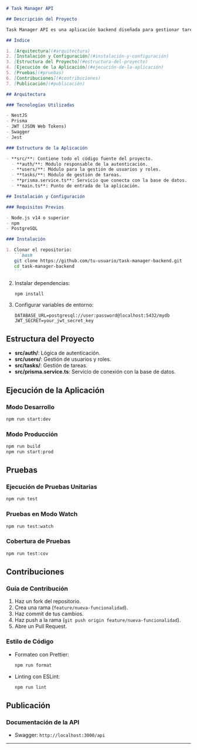 ````markdown
# Task Manager API

## Descripción del Proyecto

Task Manager API es una aplicación backend diseñada para gestionar tareas de manera eficiente. Está construida utilizando NestJS y Prisma, con autenticación basada en JWT y control de acceso basado en roles.

## Índice

1. [Arquitectura](#arquitectura)
2. [Instalación y Configuración](#instalación-y-configuración)
3. [Estructura del Proyecto](#estructura-del-proyecto)
4. [Ejecución de la Aplicación](#ejecución-de-la-aplicación)
5. [Pruebas](#pruebas)
6. [Contribuciones](#contribuciones)
7. [Publicación](#publicación)

## Arquitectura

### Tecnologías Utilizadas

- NestJS
- Prisma
- JWT (JSON Web Tokens)
- Swagger
- Jest

### Estructura de la Aplicación

- **src/**: Contiene todo el código fuente del proyecto.
  - **auth/**: Módulo responsable de la autenticación.
  - **users/**: Módulo para la gestión de usuarios y roles.
  - **tasks/**: Módulo de gestión de tareas.
  - **prisma.service.ts**: Servicio que conecta con la base de datos.
  - **main.ts**: Punto de entrada de la aplicación.

## Instalación y Configuración

### Requisitos Previos

- Node.js v14 o superior
- npm
- PostgreSQL

### Instalación

1. Clonar el repositorio:
   ```bash
   git clone https://github.com/tu-usuario/task-manager-backend.git
   cd task-manager-backend
   ```
````

2. Instalar dependencias:
   ```bash
   npm install
   ```
3. Configurar variables de entorno:
   ```plaintext
   DATABASE_URL=postgresql://user:password@localhost:5432/mydb
   JWT_SECRET=your_jwt_secret_key
   ```

## Estructura del Proyecto

- **src/auth/**: Lógica de autenticación.
- **src/users/**: Gestión de usuarios y roles.
- **src/tasks/**: Gestión de tareas.
- **src/prisma.service.ts**: Servicio de conexión con la base de datos.

## Ejecución de la Aplicación

### Modo Desarrollo

```bash
npm run start:dev
```

### Modo Producción

```bash
npm run build
npm run start:prod
```

## Pruebas

### Ejecución de Pruebas Unitarias

```bash
npm run test
```

### Pruebas en Modo Watch

```bash
npm run test:watch
```

### Cobertura de Pruebas

```bash
npm run test:cov
```

## Contribuciones

### Guía de Contribución

1. Haz un fork del repositorio.
2. Crea una rama (`feature/nueva-funcionalidad`).
3. Haz commit de tus cambios.
4. Haz push a la rama (`git push origin feature/nueva-funcionalidad`).
5. Abre un Pull Request.

### Estilo de Código

- Formateo con Prettier:
  ```bash
  npm run format
  ```
- Linting con ESLint:
  ```bash
  npm run lint
  ```

## Publicación

### Documentación de la API

- Swagger: `http://localhost:3000/api`

---
